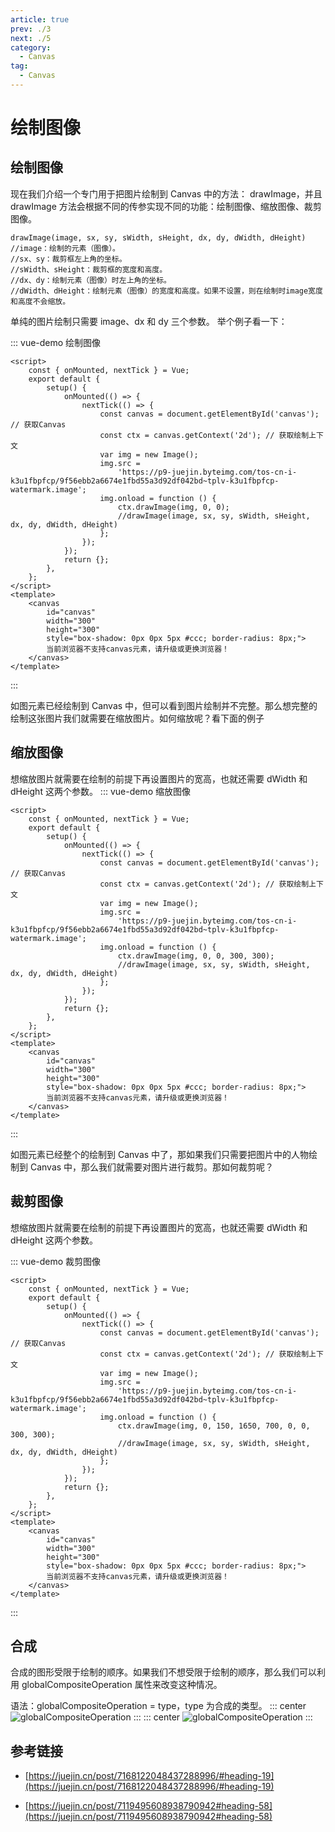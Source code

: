 ```yaml
---
article: true
prev: ./3
next: ./5
category:
  - Canvas
tag:
  - Canvas
---
```


# 绘制图像

## 绘制图像

现在我们介绍一个专门用于把图片绘制到 Canvas 中的方法： drawImage，并且 drawImage 方法会根据不同的传参实现不同的功能：绘制图像、缩放图像、裁剪图像。

```js:no-line-numbers
drawImage(image, sx, sy, sWidth, sHeight, dx, dy, dWidth, dHeight)
//image：绘制的元素（图像）。
//sx、sy：裁剪框左上角的坐标。
//sWidth、sHeight：裁剪框的宽度和高度。
//dx、dy：绘制元素（图像）时左上角的坐标。
//dWidth、dHeight：绘制元素（图像）的宽度和高度。如果不设置，则在绘制时image宽度和高度不会缩放。
```

单纯的图片绘制只需要 image、dx 和 dy 三个参数。 举个例子看一下：

::: vue-demo 绘制图像

```vue
<script>
	const { onMounted, nextTick } = Vue;
	export default {
		setup() {
			onMounted(() => {
				nextTick(() => {
					const canvas = document.getElementById('canvas'); // 获取Canvas
					const ctx = canvas.getContext('2d'); // 获取绘制上下文
					var img = new Image();
					img.src =
						'https://p9-juejin.byteimg.com/tos-cn-i-k3u1fbpfcp/9f56ebb2a6674e1fbd55a3d92df042bd~tplv-k3u1fbpfcp-watermark.image';
					img.onload = function () {
						ctx.drawImage(img, 0, 0);
						//drawImage(image, sx, sy, sWidth, sHeight, dx, dy, dWidth, dHeight)
					};
				});
			});
			return {};
		},
	};
</script>
<template>
	<canvas
		id="canvas"
		width="300"
		height="300"
		style="box-shadow: 0px 0px 5px #ccc; border-radius: 8px;">
		当前浏览器不支持canvas元素，请升级或更换浏览器！
	</canvas>
</template>
```

:::

如图元素已经绘制到 Canvas 中，但可以看到图片绘制并不完整。那么想完整的绘制这张图片我们就需要在缩放图片。如何缩放呢？看下面的例子

## 缩放图像

想缩放图片就需要在绘制的前提下再设置图片的宽高，也就还需要 dWidth 和 dHeight 这两个参数。
::: vue-demo 缩放图像

```vue
<script>
	const { onMounted, nextTick } = Vue;
	export default {
		setup() {
			onMounted(() => {
				nextTick(() => {
					const canvas = document.getElementById('canvas'); // 获取Canvas
					const ctx = canvas.getContext('2d'); // 获取绘制上下文
					var img = new Image();
					img.src =
						'https://p9-juejin.byteimg.com/tos-cn-i-k3u1fbpfcp/9f56ebb2a6674e1fbd55a3d92df042bd~tplv-k3u1fbpfcp-watermark.image';
					img.onload = function () {
						ctx.drawImage(img, 0, 0, 300, 300);
						//drawImage(image, sx, sy, sWidth, sHeight, dx, dy, dWidth, dHeight)
					};
				});
			});
			return {};
		},
	};
</script>
<template>
	<canvas
		id="canvas"
		width="300"
		height="300"
		style="box-shadow: 0px 0px 5px #ccc; border-radius: 8px;">
		当前浏览器不支持canvas元素，请升级或更换浏览器！
	</canvas>
</template>
```

:::

如图元素已经整个的绘制到 Canvas 中了，那如果我们只需要把图片中的人物绘制到 Canvas 中，那么我们就需要对图片进行裁剪。那如何裁剪呢？

## 裁剪图像

想缩放图片就需要在绘制的前提下再设置图片的宽高，也就还需要 dWidth 和 dHeight 这两个参数。

::: vue-demo 裁剪图像

```vue
<script>
	const { onMounted, nextTick } = Vue;
	export default {
		setup() {
			onMounted(() => {
				nextTick(() => {
					const canvas = document.getElementById('canvas'); // 获取Canvas
					const ctx = canvas.getContext('2d'); // 获取绘制上下文
					var img = new Image();
					img.src =
						'https://p9-juejin.byteimg.com/tos-cn-i-k3u1fbpfcp/9f56ebb2a6674e1fbd55a3d92df042bd~tplv-k3u1fbpfcp-watermark.image';
					img.onload = function () {
						ctx.drawImage(img, 0, 150, 1650, 700, 0, 0, 300, 300);
						//drawImage(image, sx, sy, sWidth, sHeight, dx, dy, dWidth, dHeight)
					};
				});
			});
			return {};
		},
	};
</script>
<template>
	<canvas
		id="canvas"
		width="300"
		height="300"
		style="box-shadow: 0px 0px 5px #ccc; border-radius: 8px;">
		当前浏览器不支持canvas元素，请升级或更换浏览器！
	</canvas>
</template>
```

:::

## 合成

合成的图形受限于绘制的顺序。如果我们不想受限于绘制的顺序，那么我们可以利用 globalCompositeOperation 属性来改变这种情况。

语法：globalCompositeOperation = type，type 为合成的类型。
::: center
![globalCompositeOperation](./4.webp 'globalCompositeOperation')
:::
::: center
![globalCompositeOperation](./4-1.webp 'globalCompositeOperation')
:::

## 参考链接

- [https://juejin.cn/post/7168122048437288996/#heading-19](https://juejin.cn/post/7168122048437288996/#heading-19)

- [https://juejin.cn/post/7119495608938790942#heading-58](https://juejin.cn/post/7119495608938790942#heading-58)
